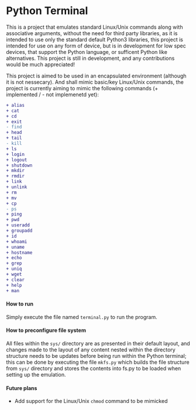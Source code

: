 # Python Terminal
This is a project that emulates standard Linux/Unix commands along with associative arguments, without the need for third party libraries, as it is intended to use only the standard default Python3 libraries, this project is intended for use on any form of device, but is in development for low spec devices, that support the Python language, or sufficent Python like alternatives. This project is still in development, and any contributions would be much appreciated!

This project is aimed to be used in an encapsulated environment (although it is not nessecary). And shall mimic basic/key Linux/Unix commands, the project is currently aiming to mimic the following commands (+ implemented / - not implemenetd yet):
 ```diff
 + alias
 + cat 
 + cd
 + exit
 - find
 + head
 + tail
 - kill
 + ls
 + login
 + logout
 + shutdown
 + mkdir
 + rmdir
 + link
 + unlink
 + rm
 + mv
 + cp
 - ps
 + ping
 + pwd
 + useradd
 + groupadd
 + id
 + whoami
 + uname
 + hostname
 + echo
 + grep
 + uniq
 + wget
 + clear
 + help
 + man
 ```

#### How to run
Simply execute the file named ```terminal.py``` to run the program.

#### How to preconfigure file system
All files within the ```sys/``` directory are as presented in their default layout, and changes made to the layout of any content nested within the directory structure needs to be updates before being run within the Python terminal; this can be done by executing the file ```mkfs.py``` which builds the file structure from ```sys/``` directory and stores the contents into fs.py to be loaded when setting up the emulation.

#### Future plans
* Add support for the Linux/Unix `chmod` command to be mimicked
